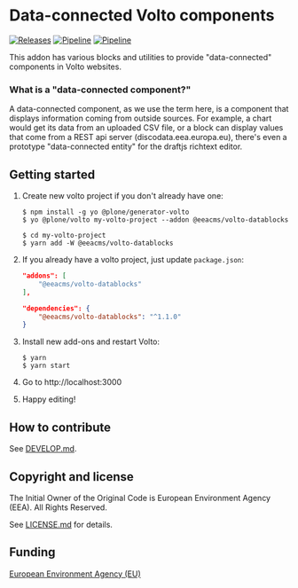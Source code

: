 # Data-connected Volto components 
[![Releases](https://img.shields.io/github/v/release/eea/volto-datablocks)](https://github.com/eea/volto-datablocks/releases)
[![Pipeline](https://ci.eionet.europa.eu/buildStatus/icon?job=volto-addons%2Fvolto-datablocks%2Fmaster&subject=master)](https://ci.eionet.europa.eu/view/Github/job/volto-addons/job/volto-datablocks/job/master/display/redirect)
[![Pipeline](https://ci.eionet.europa.eu/buildStatus/icon?job=volto-addons%2Fvolto-datablocks%2Fdevelop&subject=develop)](https://ci.eionet.europa.eu/view/Github/job/volto-addons/job/volto-datablocks/job/develop/display/redirect)

This addon has various blocks and utilities to provide "data-connected" components in Volto websites.

### What is a "data-connected component?"

A data-connected component, as we use the term here, is a component that displays information coming from outside sources. For example, a chart would get its data from an uploaded CSV file, or a block can display values that come from a REST api server (discodata.eea.europa.eu), there's even a prototype "data-connected entity" for the draftjs richtext editor.

## Getting started

1. Create new volto project if you don't already have one:

   ```
   $ npm install -g yo @plone/generator-volto
   $ yo @plone/volto my-volto-project --addon @eeacms/volto-datablocks

   $ cd my-volto-project
   $ yarn add -W @eeacms/volto-datablocks
   ```

1. If you already have a volto project, just update `package.json`:

   ```JSON
   "addons": [
       "@eeacms/volto-datablocks"
   ],

   "dependencies": {
       "@eeacms/volto-datablocks": "^1.1.0"
   }
   ```

1. Install new add-ons and restart Volto:

   ```
   $ yarn
   $ yarn start
   ```

1. Go to http://localhost:3000

1. Happy editing!

## How to contribute

See [DEVELOP.md](https://github.com/eea/volto-datablocks/blob/master/DEVELOP.md).

## Copyright and license

The Initial Owner of the Original Code is European Environment Agency (EEA).
All Rights Reserved.

See [LICENSE.md](https://github.com/eea/volto-datablocks/blob/master/LICENSE.md) for details.

## Funding

[European Environment Agency (EU)](http://eea.europa.eu)